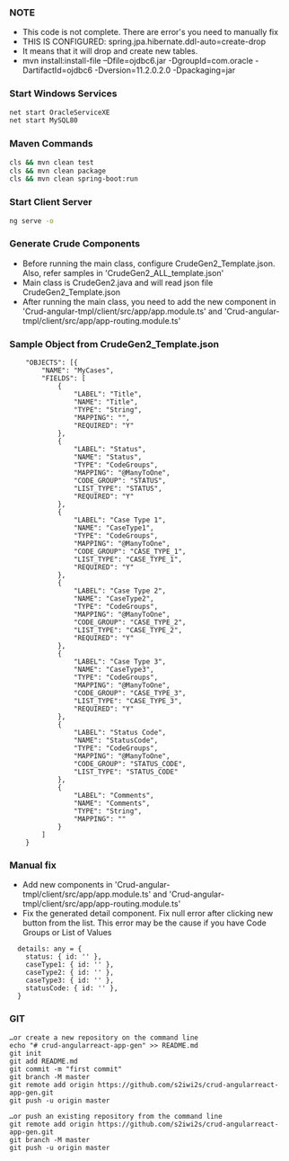 ### NOTE
- This code is not complete. There are error's you need to manually fix
- THIS IS CONFIGURED: spring.jpa.hibernate.ddl-auto=create-drop
- It means that it will drop and create new tables.
- mvn install:install-file –Dfile=ojdbc6.jar -DgroupId=com.oracle -DartifactId=ojdbc6 -Dversion=11.2.0.2.0 -Dpackaging=jar

### Start Windows Services
```sh
net start OracleServiceXE
net start MySQL80
```

### Maven Commands
```sh
cls && mvn clean test
cls && mvn clean package
cls && mvn clean spring-boot:run
```

### Start Client Server
```sh
ng serve -o
```

### Generate Crude Components
* Before running the main class, configure CrudeGen2_Template.json. Also, refer samples in 'CrudeGen2_ALL_template.json'
* Main class is CrudeGen2.java and will read json file CrudeGen2_Template.json
* After running the main class, you need to add the new component in 'Crud-angular-tmpl/client/src/app/app.module.ts' and 'Crud-angular-tmpl/client/src/app/app-routing.module.ts'

### Sample Object from CrudeGen2_Template.json

```
	"OBJECTS": [{
		"NAME": "MyCases",
		"FIELDS": [
			{
				"LABEL": "Title",
				"NAME": "Title",
				"TYPE": "String",
				"MAPPING": "",
				"REQUIRED": "Y"
			},
			{
				"LABEL": "Status",
				"NAME": "Status",
				"TYPE": "CodeGroups",
				"MAPPING": "@ManyToOne",
				"CODE_GROUP": "STATUS",
				"LIST_TYPE": "STATUS",
				"REQUIRED": "Y"
			},
			{
				"LABEL": "Case Type 1",
				"NAME": "CaseType1",
				"TYPE": "CodeGroups",
				"MAPPING": "@ManyToOne",
				"CODE_GROUP": "CASE_TYPE_1",
				"LIST_TYPE": "CASE_TYPE_1",
				"REQUIRED": "Y"
			},
			{
				"LABEL": "Case Type 2",
				"NAME": "CaseType2",
				"TYPE": "CodeGroups",
				"MAPPING": "@ManyToOne",
				"CODE_GROUP": "CASE_TYPE_2",
				"LIST_TYPE": "CASE_TYPE_2",
				"REQUIRED": "Y"
			},
			{
				"LABEL": "Case Type 3",
				"NAME": "CaseType3",
				"TYPE": "CodeGroups",
				"MAPPING": "@ManyToOne",
				"CODE_GROUP": "CASE_TYPE_3",
				"LIST_TYPE": "CASE_TYPE_3",
				"REQUIRED": "Y"
			},
			{
				"LABEL": "Status Code",
				"NAME": "StatusCode",
				"TYPE": "CodeGroups",
				"MAPPING": "@ManyToOne",
				"CODE_GROUP": "STATUS_CODE",
				"LIST_TYPE": "STATUS_CODE"
			},
			{
				"LABEL": "Comments",
				"NAME": "Comments",
				"TYPE": "String",
				"MAPPING": ""
			}
		]
	}
```

### Manual fix
- Add new components in 'Crud-angular-tmpl/client/src/app/app.module.ts' and 'Crud-angular-tmpl/client/src/app/app-routing.module.ts'
- Fix the generated detail component. Fix null error after clicking new button from the list. This error may be the cause if you have Code Groups or List of Values

```
  details: any = {
    status: { id: '' },
    caseType1: { id: '' },
    caseType2: { id: '' },
    caseType3: { id: '' },
    statusCode: { id: '' },
  }
```

### GIT
```
…or create a new repository on the command line
echo "# crud-angularreact-app-gen" >> README.md
git init
git add README.md
git commit -m "first commit"
git branch -M master
git remote add origin https://github.com/s2iwi2s/crud-angularreact-app-gen.git
git push -u origin master
                
…or push an existing repository from the command line
git remote add origin https://github.com/s2iwi2s/crud-angularreact-app-gen.git
git branch -M master
git push -u origin master
```